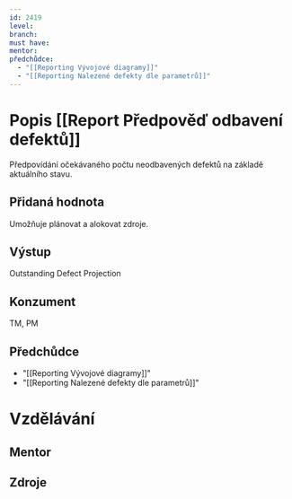 ```yaml
---
id: 2419
level: 
branch: 
must have: 
mentor: 
předchůdce: 
  - "[[Reporting Vývojové diagramy]]"
  - "[[Reporting Nalezené defekty dle parametrů]]"
---
```



# Popis [[Report Předpověď odbavení defektů]]
Předpovídání očekávaného počtu neodbavených defektů na základě aktuálního stavu.

## Přidaná hodnota
Umožňuje plánovat a alokovat zdroje.

## Výstup
Outstanding Defect Projection

## Konzument
TM, PM

## Předchůdce

  - "[[Reporting Vývojové diagramy]]"
  - "[[Reporting Nalezené defekty dle parametrů]]"

# Vzdělávání


## Mentor


## Zdroje